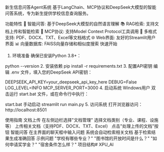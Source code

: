 新生信息问答Agent系统
基于LangChain、MCP协议和DeepSeek大模型的智能问答系统，专为新生提供学校信息查询服务。

功能特性
🤖 智能问答: 基于DeepSeek大模型的自然语言理解
📚 RAG检索: 支持文档上传和智能检索
🔧 MCP协议: 支持Model Context Protocol工具调用
📄 多格式支持: PDF、DOCX、TXT、Excel等文档格式
🌐 Web界面: 友好的Streamlit用户界面
📊 向量数据库: FAISS向量存储和相似度搜索
快速开始
1. 环境准备
确保已安装Python 3.8+：

python --version
2. 安装依赖
pip install -r requirements.txt
3. 配置API密钥
编辑 .env 文件，填入您的DeepSeek API密钥：

DEEPSEEK_API_KEY=your_deepseek_api_key_here
DEBUG=False
LOG_LEVEL=INFO
MCP_SERVER_PORT=3000
4. 启动系统
Windows用户
双击运行 start.bat 文件，或在命令行中执行：

start.bat
手动启动
streamlit run main.py
5. 访问系统
打开浏览器访问：http://localhost:8501

使用指南
文档上传
在左侧边栏选择"文档管理"
选择文档类别（专业、课程、设施等）
上传相关文档（支持PDF、DOCX、TXT、Excel）
点击"处理上传的文档"按钮
智能问答
在主界面的聊天框中输入问题
系统会自动检索相关文档
基于检索结果生成准确回答
示例问题
"学校有哪些专业？"
"图书馆的开放时间是什么？"
"如何申请奖学金？"
"宿舍条件怎么样？"
项目结构# XPU_AI
